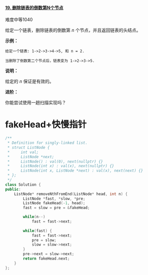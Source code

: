 #### [19. 删除链表的倒数第N个节点](https://leetcode-cn.com/problems/remove-nth-node-from-end-of-list/)

难度中等1040

给定一个链表，删除链表的倒数第 *n* 个节点，并且返回链表的头结点。

**示例：**

```
给定一个链表: 1->2->3->4->5, 和 n = 2.

当删除了倒数第二个节点后，链表变为 1->2->3->5.
```

**说明：**

给定的 *n* 保证是有效的。

**进阶：**

你能尝试使用一趟扫描实现吗？

# fakeHead+快慢指针

```c++
/**
 * Definition for singly-linked list.
 * struct ListNode {
 *     int val;
 *     ListNode *next;
 *     ListNode() : val(0), next(nullptr) {}
 *     ListNode(int x) : val(x), next(nullptr) {}
 *     ListNode(int x, ListNode *next) : val(x), next(next) {}
 * };
 */
class Solution {
public:
    ListNode* removeNthFromEnd(ListNode* head, int n) {
        ListNode *fast, *slow, *pre;
        ListNode fakeHead(-1, head);
        fast = slow = pre = &fakeHead;

        while(n--) 
            fast = fast->next;
        
        while(fast) {
            fast = fast->next;
            pre = slow;
            slow = slow->next;
        }
        pre->next = slow->next;
        return fakeHead.next;
    }
};
```



